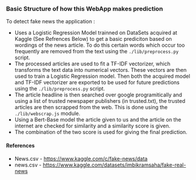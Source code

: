 ### Basic Structure of how this WebApp makes prediction
To detect fake news the application :
  * Uses a Logistic Regression Model trainned on DataSets acquired at Kaggle (See Refrences Below) to get a basic prediciton based on wordings of the news article. To do this certain words which occur too frequently are removed from the text using the ``` ./lib/preprocess.py ``` script.
  * The processed articles are used to fit a TF-IDF vectorizer, which transforms the text data into numerical vectors. These vectors are then used to train a Logistic Regression model. Then both the acquired model and TF-IDF vectorizer are exported to be used for future predictions using the ``` ./lib/preprocess.py ``` script.  
  * The article headline is then searched over google programitically and using a list of trusted newspaper publishers (in trusted.txt), the trusted articles are then scrapped from the web. This is done using the ``` ./lib/webscrap.js ``` module.
  * Using a Bert-Base model the article given to us and the article on the internet are checked for similarity and a similarity score is given.
  * The combination of the two score is used for giving the final prediction.


#### References
* News.csv - https://www.kaggle.com/c/fake-news/data
* news.csv - https://www.kaggle.com/datasets/imbikramsaha/fake-real-news
